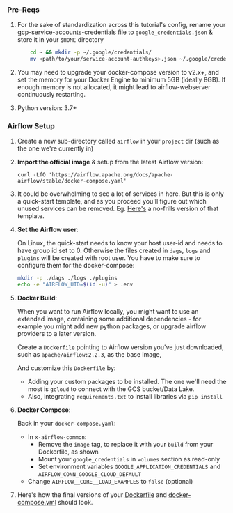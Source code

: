 
### Pre-Reqs

1. For the sake of standardization across this tutorial's config,
    rename your gcp-service-accounts-credentials file to `google_credentials.json` & store it in your `$HOME` directory
    ``` bash
        cd ~ && mkdir -p ~/.google/credentials/
        mv <path/to/your/service-account-authkeys>.json ~/.google/credentials/google_credentials.json
    ```

2. You may need to upgrade your docker-compose version to v2.x+, and set the memory for your Docker Engine to minimum 5GB
(ideally 8GB). If enough memory is not allocated, it might lead to airflow-webserver continuously restarting.

3. Python version: 3.7+


### Airflow Setup

1. Create a new sub-directory called `airflow` in your `project` dir (such as the one we're currently in)
   
2. **Import the official image** & setup from the latest Airflow version:
   ```shell
   curl -LfO 'https://airflow.apache.org/docs/apache-airflow/stable/docker-compose.yaml'
   ```
   
3. It could be overwhelming to see a lot of services in here. 
   But this is only a quick-start template, and as you proceed you'll figure out which unused services can be removed.
   Eg. [Here's](docker-compose-nofrills.yml) a no-frills version of that template.

4. **Set the Airflow user**:

    On Linux, the quick-start needs to know your host user-id and needs to have group id set to 0. 
    Otherwise the files created in `dags`, `logs` and `plugins` will be created with root user. 
    You have to make sure to configure them for the docker-compose:
    ```bash
    mkdir -p ./dags ./logs ./plugins
    echo -e "AIRFLOW_UID=$(id -u)" > .env
    ```

5. **Docker Build**:

    When you want to run Airflow locally, you might want to use an extended image, 
    containing some additional dependencies - for example you might add new python packages, 
    or upgrade airflow providers to a later version.
    
    Create a `Dockerfile` pointing to Airflow version you've just downloaded, 
    such as `apache/airflow:2.2.3`, as the base image,
       
    And customize this `Dockerfile` by:
    * Adding your custom packages to be installed. The one we'll need the most is `gcloud` to connect with the GCS bucket/Data Lake.
    * Also, integrating `requirements.txt` to install libraries via  `pip install`
   
7. **Docker Compose**:

    Back in your `docker-compose.yaml`:
   * In `x-airflow-common`: 
     * Remove the `image` tag, to replace it with your `build` from your Dockerfile, as shown
     * Mount your `google_credentials` in `volumes` section as read-only
     * Set environment variables `GOOGLE_APPLICATION_CREDENTIALS` and `AIRFLOW_CONN_GOOGLE_CLOUD_DEFAULT`
   * Change `AIRFLOW__CORE__LOAD_EXAMPLES` to `false` (optional)

8. Here's how the final versions of your [Dockerfile](./Dockerfile) and [docker-compose.yml](./docker-compose.yaml) should look.
